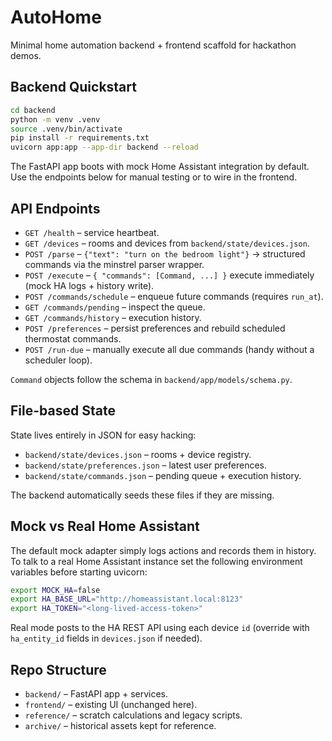 # AutoHome

Minimal home automation backend + frontend scaffold for hackathon demos.

## Backend Quickstart

```bash
cd backend
python -m venv .venv
source .venv/bin/activate
pip install -r requirements.txt
uvicorn app:app --app-dir backend --reload
```

The FastAPI app boots with mock Home Assistant integration by default. Use the endpoints below for manual testing or to wire in the frontend.

## API Endpoints

- `GET /health` – service heartbeat.
- `GET /devices` – rooms and devices from `backend/state/devices.json`.
- `POST /parse` – `{"text": "turn on the bedroom light"}` → structured commands via the minstrel parser wrapper.
- `POST /execute` – `{ "commands": [Command, ...] }` execute immediately (mock HA logs + history write).
- `POST /commands/schedule` – enqueue future commands (requires `run_at`).
- `GET /commands/pending` – inspect the queue.
- `GET /commands/history` – execution history.
- `POST /preferences` – persist preferences and rebuild scheduled thermostat commands.
- `POST /run-due` – manually execute all due commands (handy without a scheduler loop).

`Command` objects follow the schema in `backend/app/models/schema.py`.

## File-based State

State lives entirely in JSON for easy hacking:

- `backend/state/devices.json` – rooms + device registry.
- `backend/state/preferences.json` – latest user preferences.
- `backend/state/commands.json` – pending queue + execution history.

The backend automatically seeds these files if they are missing.

## Mock vs Real Home Assistant

The default mock adapter simply logs actions and records them in history. To talk to a real Home Assistant instance set the following environment variables before starting uvicorn:

```bash
export MOCK_HA=false
export HA_BASE_URL="http://homeassistant.local:8123"
export HA_TOKEN="<long-lived-access-token>"
```

Real mode posts to the HA REST API using each device `id` (override with `ha_entity_id` fields in `devices.json` if needed).

## Repo Structure

- `backend/` – FastAPI app + services.
- `frontend/` – existing UI (unchanged here).
- `reference/` – scratch calculations and legacy scripts.
- `archive/` – historical assets kept for reference.
